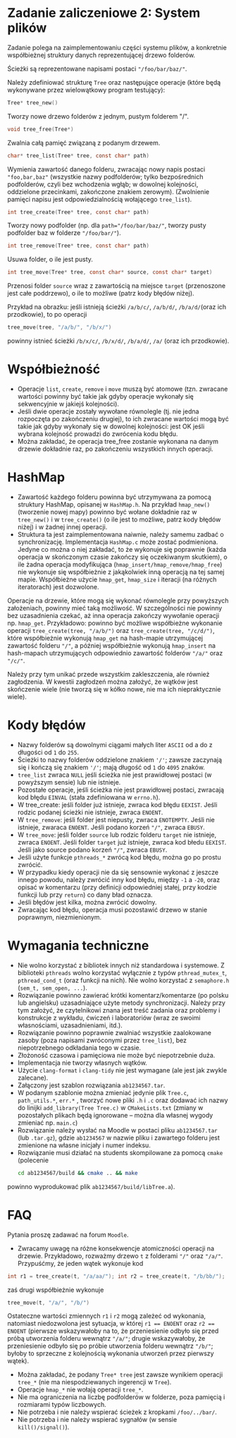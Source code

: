 # Zadanie zaliczeniowe 2: System plików

Zadanie polega na zaimplementowaniu części systemu plików, a konkretnie współbieżnej struktury danych reprezentującej drzewo folderów.

Ścieżki są reprezentowane napisami postaci `"/foo/bar/baz/"`.

Należy zdefiniować strukturę `Tree` oraz następujące operacje (które będą wykonywane przez wielowątkowy program testujący):
```c
Tree* tree_new()
```

Tworzy nowe drzewo folderów z jednym, pustym folderem "/".
```c
void tree_free(Tree*)
```

Zwalnia całą pamięć związaną z podanym drzewem.
```c
char* tree_list(Tree* tree, const char* path)
```
Wymienia zawartość danego folderu, zwracając nowy napis postaci `"foo,bar,baz"` (wszystkie nazwy podfolderów; tylko bezpośrednich podfolderów, czyli bez wchodzenia wgłąb; w dowolnej kolejności, oddzielone przecinkami, zakończone znakiem zerowym). (Zwolnienie pamięci napisu jest odpowiedzialnością wołającego `tree_list`).
```c
int tree_create(Tree* tree, const char* path)
```
Tworzy nowy podfolder (np. dla `path="/foo/bar/baz/"`, tworzy pusty podfolder baz w folderze `"/foo/bar/"`).
```c
int tree_remove(Tree* tree, const char* path)
```
Usuwa folder, o ile jest pusty.
```c
int tree_move(Tree* tree, const char* source, const char* target)
```
Przenosi folder `source` wraz z zawartością na miejsce `target` (przenoszone jest całe poddrzewo), o ile to możliwe (patrz kody błędów niżej).

Przykład na obrazku: jeśli istnieją ścieżki `/a/b/c/`, `/a/b/d/`, `/b/a/d/`(oraz ich przodkowie), to po operacji 
```c
tree_move(tree, "/a/b/", "/b/x/")
``` 
powinny istnieć ścieżki `/b/x/c/`, `/b/x/d/`, `/b/a/d/`, `/a/` (oraz ich przodkowie).

# Współbieżność

- Operacje `list`, `create`, `remove` i `move` muszą być atomowe (tzn. zwracane wartości powinny być takie jak gdyby operacje wykonały się sekwencyjnie w jakiejś kolejności).
- Jeśli dwie operacje zostały wywołane równolegle (tj. nie jedna rozpoczęta po zakończeniu drugiej), to ich zwracane wartości mogą być takie jak gdyby wykonały się w dowolnej kolejności: jest OK jeśli wybrana kolejność prowadzi do zwrócenia kodu błędu.
- Można zakładać, że operacja tree_free zostanie wykonana na danym drzewie dokładnie raz, po zakończeniu wszystkich innych operacji.

# HashMap

- Zawartość każdego folderu powinna być utrzymywana za pomocą struktury HashMap, opisanej w `HashMap.h`. Na przykład `hmap_new()` (tworzenie nowej mapy) powinno być wołane dokładnie raz w `tree_new()` i w `tree_create()` (o ile jest to możliwe, patrz kody błędów niżej) i w żadnej innej operacji.
- Struktura ta jest zaimplementowana naiwnie, należy samemu zadbać o synchronizację. Implementacja `HashMap.c` może zostać podmieniona. Jedyne co można o niej zakładać, to że wykonuje się poprawnie (każda operacja w skończonym czasie zakończy się oczekiwanym skutkiem), o ile żadna operacja modyfikująca (`hmap_insert/hmap_remove/hmap_free`) nie wykonuje się współbieżnie z jakąkolwiek inną operacją na tej samej mapie. Współbieżne użycie `hmap_get`, `hmap_size` i iteracji (na różnych iteratorach) jest dozwolone.

Operacje na drzewie, które mogą się wykonać równolegle przy powyższych założeniach, powinny mieć taką możliwość. W szczególności nie powinny bez uzasadnienia czekać, aż inna operacja zakończy wywołanie operacji np. `hmap_get`. Przykładowo: powinno być możliwe współbieżne wykonanie operacji `tree_create(tree, "/a/b/")` oraz `tree_create(tree, "/c/d/")`, które współbieżnie wykonują `hmap_get` na hash-mapie utrzymującej zawartość folderu `"/"`, a później współbieżnie wykonują `hmap_insert` na hash-mapach utrzymujących odpowiednio zawartość folderów `"/a/"` oraz `"/c/"`.

Należy przy tym unikać przede wszystkim zakleszczenia, ale również zagłodzenia. W kwestii zagłodzeń można założyć, że wątków jest skończenie wiele (nie tworzą się w kółko nowe, nie ma ich niepraktycznie wiele).

# Kody błędów

- Nazwy folderów są dowolnymi ciągami małych liter `ASCII` od a do z długości od `1` do `255`.
- Ścieżki to nazwy folderów oddzielone znakiem `'/'`; zawsze zaczynają się i kończą się znakiem `'/'`; mają długość od `1` do `4095` znaków.
- `tree_list` zwraca `NULL` jeśli ścieżka nie jest prawidłowej postaci (w powyższym sensie) lub nie istnieje.
- Pozostałe operacje, jeśli ścieżka nie jest prawidłowej postaci, zwracają kod błędu `EINVAL` (stała zdefiniowana w `errno.h`).
- W tree_create: jeśli folder już istnieje, zwraca kod błędu `EEXIST`. Jeśli rodzic podanej ścieżki nie istnieje, zwraca `ENOENT`.
- W `tree_remove`: jeśli folder jest niepusty, zwraca `ENOTEMPTY`. Jeśli nie istnieje, zwaraca `ENOENT`.  Jeśli podano korzeń `"/"`, zwraca `EBUSY`.
- W `tree_move`: jeśli folder `source` lub rodzic folderu `target` nie istnieje, zwraca `ENOENT`. Jeśli folder `target` już istnieje, zwraca kod błedu `EEXIST`. Jeśli jako source podano korzeń `"/"`, zwraca `EBUSY`.
- Jeśli użyte funkcje `pthreads_*` zwrócą kod błędu, można go po prostu zwrócić.
- W przypadku kiedy operacji nie da się sensownie wykonać z jeszcze innego powodu, należy zwrócić inny kod błędu, między `-1` a `-20`, oraz opisać w komentarzu (przy definicji odpowiedniej stałej, przy kodzie funkcji lub przy `return`) co dany bład oznacza.
- Jeśli błędów jest kilka, można zwrócić dowolny.
- Zwracając kod błędu, operacja musi pozostawić drzewo w stanie poprawnym, niezmienionym.

# Wymagania techniczne

- Nie wolno korzystać z bibliotek innych niż standardowa i systemowe. Z biblioteki `pthreads` wolno korzystać wyłącznie z typów `pthread_mutex_t`,  `pthread_cond_t` (oraz funkcji na nich). Nie wolno korzystać z `semaphore.h` (`sem_t, sem_open, ...`).
- Rozwiązanie powinno zawierać krótki komentarz/komentarze (po polsku lub angielsku) uzasadniające użyte metody synchronizacji. Należy przy tym założyć, że czytelnikowi znana jest treść zadania oraz problemy i konstrukcje z wykładu, ćwiczeń i laboratoriów (wraz ze swoimi własnościami, uzasadnieniami, itd.).
- Rozwiązanie powinno poprawnie zwalniać wszystkie zaalokowane zasoby (poza napisami zwróconymi przez `tree_list`), bez niepotrzebnego odkładania tego w czasie.
- Złożoność czasowa i pamięciowa nie może być niepotrzebnie duża.
- Implementacja nie tworzy własnych wątków.
- Użycie `clang-format` i `clang-tidy` nie jest wymagane (ale jest jak zwykle zalecane).
- Załączony jest szablon rozwiązania `ab1234567.tar`.
- W podanym szablonie można zmieniać jedynie plik `Tree.c`, `path_utils.*`, `err.*` , tworzyć nowe pliki `.h` i `.c` oraz dodawać ich nazwy do linijki `add_library(Tree Tree.c)` w `CMakeLists.txt` (zmiany w pozostałych plikach będą ignorowane – można dla własnej wygody zmieniać np. `main.c`)
- Rozwiązanie należy wysłać na Moodle w postaci pliku `ab1234567.tar` (lub `.tar.gz`), gdzie `ab1234567` w nazwie pliku i zawartego folderu jest zmienione na własne inicjały i numer indeksu.
- Rozwiązanie musi działać na students skompilowane za pomocą `cmake` (polecenie 
    ```bash
    cd ab1234567/build && cmake .. && make 
    ```
powinno wyprodukować plik `ab1234567/build/libTree.a`).

# FAQ

Pytania proszę zadawać na forum `Moodle`.
- Zwracamy uwagę na różne konsekwencje atomiczności operacji na drzewie. Przykładowo, rozważmy drzewo `t` z folderami `"/"` oraz `"/a/"`. Przypuśćmy, że jeden wątek wykonuje kod 
```c
int r1 = tree_create(t, "/a/aa/"); int r2 = tree_create(t, "/b/bb/");
```
zaś drugi współbieżnie wykonuje
```c
tree_move(t, "/a/", "/b/")
```
Ostateczne wartości zmiennych `r1` i `r2` mogą zależeć od wykonania, natomiast niedozwolona jest sytuacja, w której `r1 == ENOENT` oraz `r2 == ENOENT` (pierwsze wskazywałoby na to, że przeniesienie odbyło się przed próbą utworzenia folderu wewnątrz `"/a/"`; drugie wskazywałoby, że przeniesienie odbyło się po próbie utworzenia folderu wewnątrz `"/b/"`; byłoby to sprzeczne z kolejnością wykonania utworzeń przez pierwszy wątek).
- Można zakładać, że podany `Tree* tree` jest zawsze wynikiem operacji `tree_*` (nie ma niespodziewanych ingerencji w `Tree`).
- Operacje `hmap_*` nie wołają operacji `tree_*`.
- Nie ma ograniczenia na liczbę podfolderów w folderze, poza pamięcią i rozmiarami typów liczbowych.
- Nie potrzeba i nie należy wspierać ścieżek z kropkami `/foo/../bar/`.
- Nie potrzeba i nie należy wspierać sygnałów (w sensie `kill()/signal()`).
